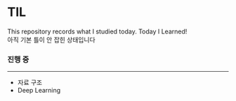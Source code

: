 # TIL
This repository records what I studied today. Today I Learned!\
아직 기본 틀이 안 잡힌 상태입니다

### 진행 중
---
+ 자료 구조
+ Deep Learning